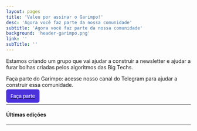 ```yaml
---
layout: pages
title: 'Valeu por assinar o Garimpo!'
desc: 'Agora você faz parte da nossa comunidade'
subtitle: 'Agora você faz parte da nossa comunidade'
background: 'header-garimpo.png'
link: ''
subTitle: ''
---
```


<style>
.garimpo{
  padding:10px 12px;
  background-color:#4b31dd;
  color:#fff;
  border-radius:5px;
  font-size: 0.95em
}

.garimpo:hover{
  background-color:#0fb872;
}
</style>

Estamos criando um grupo que vai ajudar a construir a newsletter e ajudar a furar bolhas criadas pelos algoritmos das Big Techs.  

Faça parte do Garimpo: acesse nosso canal do Telegram para ajudar a construir essa comunidade.

<a href="" target="_blank"><span class="garimpo">Faça parte</span></a>


---

#### Últimas edições

<script src="//rss.bloople.net/?url=https%3A%2F%2Fsendy.voltdata.info%2Fcampaigns-rss%3Fa%3Ded0OKlEpN7gsNoXsgE3JPzAYdkACW1%26i%3D3&detail=-1&limit=10&showtitle=false&type=js"></script>


---
